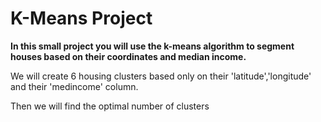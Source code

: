 # K-Means Project


**In this small project you will use the k-means algorithm to segment houses based on their coordinates and median income.**


We will create 6 housing clusters based only on their 'latitude','longitude' and their 'medincome' column.

Then we will find the optimal number of clusters

